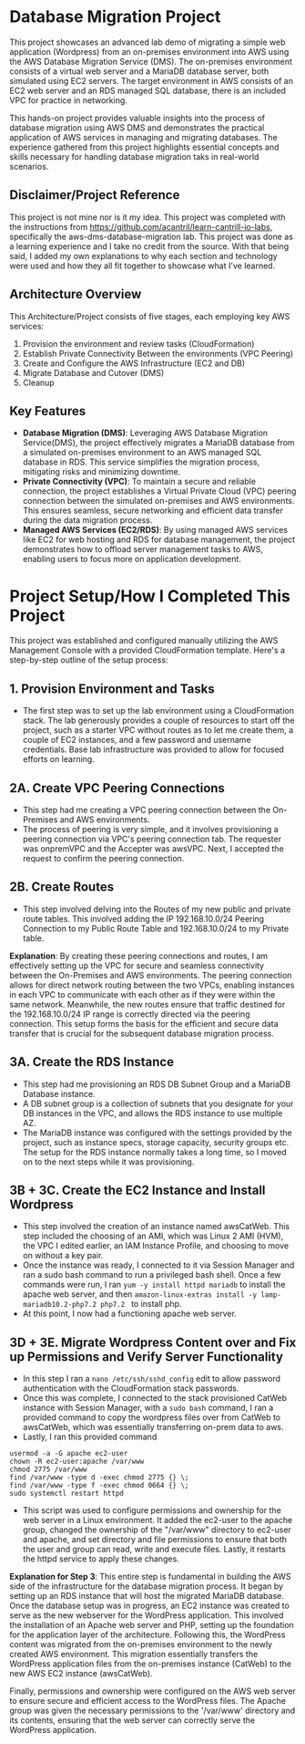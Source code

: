 # Database Migration Project
This project showcases an advanced lab demo of migrating a simple web application (Wordpress) from an on-premises environment into AWS using the AWS Database Migration Service (DMS). The on-premises environment consists of a virtual web server and a MariaDB database server, both simulated using EC2 servers. The target environment in AWS consists of an EC2 web server and an RDS managed SQL database, there is an included VPC for practice in networking. 

This hands-on project provides valuable insights into the process of database migration using AWS DMS and demonstrates the practical application of AWS services in managing and migrating databases. The experience gathered from this project highlights essential concepts and skills necessary for handling database migration taks in real-world scenarios.
## Disclaimer/Project Reference
This project is not mine nor is it my idea. This project was completed with the instructions from https://github.com/acantril/learn-cantrill-io-labs, specifically the aws-dms-database-migration lab. This project was done as a learning experience and I take no credit from the source. With that being said, I added my own explanations to why each section and technology were used and how they all fit together to showcase what I've learned.

## Architecture Overview


This Architecture/Project consists of five stages, each employing key AWS services:

1. Provision the environment and review tasks (CloudFormation)
2. Establish Private Connectivity Between the environments (VPC Peering)
3. Create and Configure the AWS Infrastructure (EC2 and DB)
4. Migrate Database and Cutover (DMS)
5. Cleanup

## Key Features
- **Database Migration (DMS)**: Leveraging AWS Database Migration Service(DMS), the project effectively migrates a MariaDB database from a simulated on-premises environment to an AWS managed SQL database in RDS. This service simplifies the migration process, mitigating risks and minimizing downtime.
- **Private Connectivity (VPC)**: To maintain a secure and reliable connection, the project establishes a Virtual Private Cloud (VPC) peering connection between the simulated on-premises and AWS environments. This ensures seamless, secure networking and efficient data transfer during the data migration process.
- **Managed AWS Services (EC2/RDS)**: By using managed AWS services like EC2 for web hosting and RDS for database management, the project demonstrates how to offload server management tasks to AWS, enabling users to focus more on application development.


# Project Setup/How I Completed This Project
 This project was established and configured manually utilizing the AWS Management Console with a provided CloudFormation template. Here's a step-by-step outline of the setup process:
 
 ## 1. Provision Environment and Tasks
  - The first step was to set up the lab environment using a CloudFormation stack. The lab generously provides a couple of resources to start off the project, such as a starter VPC without routes as to let me create them, a couple of EC2 instances, and a few password and username credentials. Base lab infrastructure was provided to allow for focused efforts on learning.

 ## 2A. Create VPC Peering Connections
  - This step had me creating a VPC peering connection between the On-Premises and AWS environments. 
  - The process of peering is very simple, and it involves provisioning a peering connection via VPC's peering connection tab. The requester was onpremVPC and the Accepter was awsVPC. Next, I accepted the request to confirm the peering connection.

## 2B. Create Routes
- This step involved delving into the Routes of my new public and private route tables. This involved adding the IP 192.168.10.0/24 Peering Connection to my Public Route Table and 192.168.10.0/24 to my Private table.

**Explanation**: By creating these peering connections and routes, I am effectively setting up the VPC for secure and seamless connectivity between the On-Premises and AWS environments. The peering connection allows for direct network routing between the two VPCs, enabling instances in each VPC to communicate with each other as if they were within the same network. Meanwhile, the new routes ensure that traffic destined for the 192.168.10.0/24 IP range is correctly directed via the peering connection. This setup forms the basis for the efficient and secure data transfer that is crucial for the subsequent database migration process.

## 3A. Create the RDS Instance
 - This step had me provisioning an RDS DB Subnet Group and a MariaDB Database instance.
 - A DB subnet group is a collection of subnets that you designate for your DB instances in the VPC, and allows the RDS instance to use multiple AZ.
 - The MariaDB instance was configured with the settings provided by the project, such as instance specs, storage capacity, security groups etc. The setup for the RDS instance normally takes a long time, so I moved on to the next steps while it was provisioning.

## 3B + 3C. Create the EC2 Instance and Install Wordpress
 - This step involved the creation of an instance named awsCatWeb. This step included the choosing of an AMI, which was Linux 2 AMI (HVM), the VPC I edited earlier, an IAM Instance Profile, and choosing to move on without a key pair.
 - Once the instance was ready, I connected to it via Session Manager and ran a sudo bash command to run a privileged bash shell. Once a few commands were run, I ran `yum -y install httpd mariadb` to install the apache web server, and then `amazon-linux-extras install -y lamp-mariadb10.2-php7.2 php7.2 ` to install php.
 - At this point, I now had a functioning apache web server.

## 3D + 3E. Migrate Wordpress Content over and Fix up Permissions and Verify Server Functionality
 - In this step I ran a `nano /etc/ssh/sshd_config` edit to allow password authentication with the CloudFormation stack passwords.
 - Once this was complete, I connected to the stack provisioned CatWeb instance with Session Manager, with a `sudo bash` command, I ran a provided command to copy the wordpress files over from CatWeb to awsCatWeb, which was essentially transferring on-prem data to aws.
 - Lastly, I ran this provided command
 ```
usermod -a -G apache ec2-user   
chown -R ec2-user:apache /var/www
chmod 2775 /var/www
find /var/www -type d -exec chmod 2775 {} \;
find /var/www -type f -exec chmod 0664 {} \;
sudo systemctl restart httpd
```
- This script was used to  configure permissions and ownership for the web server in a Linux environment. It added the ec2-user to the apache group, changed the ownership of the "/var/www" directory to ec2-user and apache, and set directory and file permissions to ensure that both the user and group can read, write and execute files. Lastly, it restarts the httpd service to apply these changes.

**Explanation for Step 3**: This entire step is fundamental in building the AWS side of the infrastructure for the database migration process. It began by setting up an RDS instance that will host the migrated MariaDB database. Once the database setup was in progress, an EC2 instance was created to serve as the new webserver for the WordPress application. This involved the installation of an Apache web server and PHP, setting up the foundation for the application layer of the architecture. Following this, the WordPress content was migrated from the on-premises environment to the newly created AWS environment. This migration essentially transfers the WordPress application files from the on-premises instance (CatWeb) to the new AWS EC2 instance (awsCatWeb).

Finally, permissions and ownership were configured on the AWS web server to ensure secure and efficient access to the WordPress files. The Apache group was given the necessary permissions to the '/var/www' directory and its contents, ensuring that the web server can correctly serve the WordPress application.


